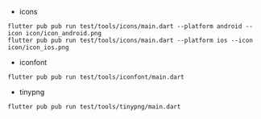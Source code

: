 * icons

```shell
flutter pub pub run test/tools/icons/main.dart --platform android --icon icon/icon_android.png
flutter pub pub run test/tools/icons/main.dart --platform ios --icon icon/icon_ios.png
```

* iconfont

```shell
flutter pub pub run test/tools/iconfont/main.dart
```

* tinypng

```shell
flutter pub pub run test/tools/tinypng/main.dart
```